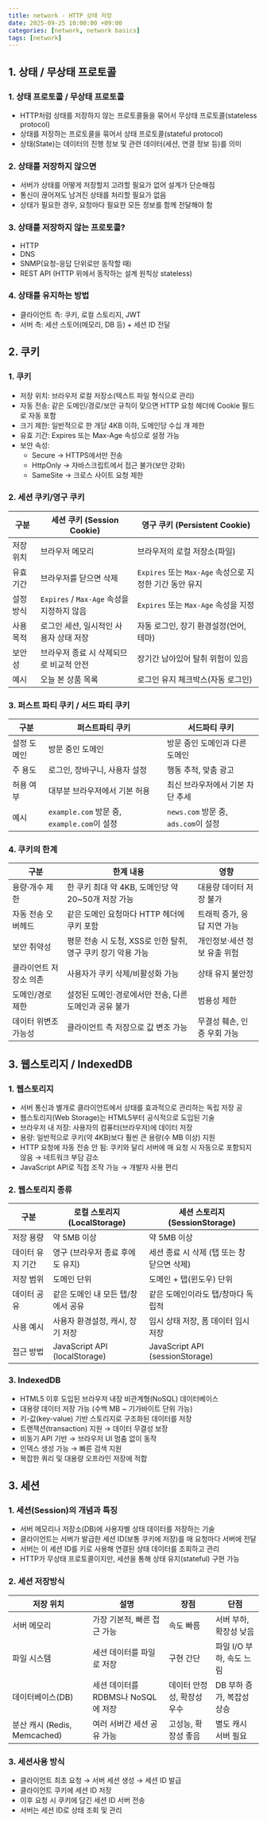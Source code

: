 ```yaml
---
title: network - HTTP 상태 저장
date: 2025-09-25 10:00:00 +09:00
categories: [network, network basics]
tags: [network]
---
```


## 1. 상태 / 무상태 프로토콜
### 1. 상태 프로토콜 / 무상태 프로토콜 
 - HTTP처럼 상태를 저장하지 않는 프로토콜들을 묶어서 무상태 프로토콜(stateless protocol)
 - 상태를 저장하는 프로토콜을 묶어서 상태 프로토콜(stateful protocol)
 - 상태(State)는 데이터의 진행 정보 및 관련 데이터(세션, 연결 정보 등)를 의미
  
### 2. 상태를 저장하지 않으면
 - 서버가 상태를 어떻게 저장할지 고려할 필요가 없어 설계가 단순해짐
 - 통신이 끊어져도 남겨진 상태를 처리할 필요가 없음
 - 상태가 필요한 경우, 요청마다 필요한 모든 정보를 함께 전달해야 함
 
### 3. 상태를 저장하지 않는 프로토콜? 
 - HTTP
 - DNS
 - SNMP(요청-응답 단위로만 동작할 때)
 - REST API (HTTP 위에서 동작하는 설계 원칙상 stateless)

### 4. 상태를 유지하는 방법
 - 클라이언트 측: 쿠키, 로컬 스토리지, JWT
 - 서버 측: 세션 스토어(메모리, DB 등) + 세션 ID 전달

## 2. 쿠키
### 1. 쿠키
 - 저장 위치: 브라우저 로컬 저장소(텍스트 파일 형식으로 관리)
 - 자동 전송: 같은 도메인/경로/보안 규칙이 맞으면 HTTP 요청 헤더에 Cookie 필드로 자동 포함
 - 크기 제한: 일반적으로 한 개당 4KB 이하, 도메인당 수십 개 제한
 - 유효 기간: Expires 또는 Max-Age 속성으로 설정 가능
 - 보안 속성:
   - Secure → HTTPS에서만 전송
   - HttpOnly → 자바스크립트에서 접근 불가(보안 강화)
   - SameSite → 크로스 사이트 요청 제한

### 2. 세션 쿠키/영구 쿠키

| 구분    | 세션 쿠키 (Session Cookie)            | 영구 쿠키 (Persistent Cookie)                |
| ----- | --------------------------------- | ---------------------------------------- |
| 저장 위치 | 브라우저 메모리                          | 브라우저의 로컬 저장소(파일)                         |
| 유효 기간 | 브라우저를 닫으면 삭제                      | `Expires` 또는 `Max-Age` 속성으로 지정한 기간 동안 유지 |
| 설정 방식 | `Expires` / `Max-Age` 속성을 지정하지 않음 | `Expires` 또는 `Max-Age` 속성을 지정            |
| 사용 목적 | 로그인 세션, 일시적인 사용자 상태 저장            | 자동 로그인, 장기 환경설정(언어, 테마)                  |
| 보안성   | 브라우저 종료 시 삭제되므로 비교적 안전            | 장기간 남아있어 탈취 위험이 있음                       |
| 예시    | 오늘 본 상품 목록                        | 로그인 유지 체크박스(자동 로그인)                      |

### 3. 퍼스트 파티 쿠키 / 서드 파티 쿠키

| 구분     | 퍼스트파티 쿠키                              | 서드파티 쿠키                        |
| ------ | ------------------------------------- | ------------------------------ |
| 설정 도메인 | 방문 중인 도메인                             | 방문 중인 도메인과 다른 도메인              |
| 주 용도   | 로그인, 장바구니, 사용자 설정                     | 행동 추적, 맞춤 광고                   |
| 허용 여부  | 대부분 브라우저에서 기본 허용                      | 최신 브라우저에서 기본 차단 추세             |
| 예시     | `example.com` 방문 중, `example.com`이 설정 | `news.com` 방문 중, `ads.com`이 설정 |


### 4. 쿠키의 한계

| 구분           | 한계 내용                                  | 영향               |
| ------------ | -------------------------------------- | ---------------- |
| 용량·개수 제한     | 한 쿠키 최대 약 4KB, 도메인당 약 20\~50개 저장 가능    | 대용량 데이터 저장 불가    |
| 자동 전송 오버헤드   | 같은 도메인 요청마다 HTTP 헤더에 쿠키 포함             | 트래픽 증가, 응답 지연 가능 |
| 보안 취약성       | 평문 전송 시 도청, XSS로 인한 탈취, 영구 쿠키 장기 악용 가능 | 개인정보·세션 정보 유출 위험 |
| 클라이언트 저장소 의존 | 사용자가 쿠키 삭제/비활성화 가능                     | 상태 유지 불안정        |
| 도메인/경로 제한    | 설정된 도메인·경로에서만 전송, 다른 도메인과 공유 불가        | 범용성 제한           |
| 데이터 위변조 가능성  | 클라이언트 측 저장으로 값 변조 가능                   | 무결성 훼손, 인증 우회 가능 |


## 3. 웹스토리지 / IndexedDB
### 1. 웹스토리지
 - 서버 통신과 별개로 클라이언트에서 상태를 효과적으로 관리하는 독립 저장 공
 - 웹스토리지(Web Storage)는 HTML5부터 공식적으로 도입된 기술
 - 브라우저 내 저장: 사용자의 컴퓨터(브라우저)에 데이터 저장
 - 용량: 일반적으로 쿠키(약 4KB)보다 훨씬 큰 용량(수 MB 이상) 지원
 - HTTP 요청에 자동 전송 안 됨: 쿠키와 달리 서버에 매 요청 시 자동으로 포함되지 않음 → 네트워크 부담 감소
 - JavaScript API로 직접 조작 가능 → 개발자 사용 편리

### 2. 웹스토리지 종류

| 구분        | 로컬 스토리지 (LocalStorage)        | 세션 스토리지 (SessionStorage)        |
| --------- | ----------------------------- | ------------------------------- |
| 저장 용량     | 약 5MB 이상                      | 약 5MB 이상                        |
| 데이터 유지 기간 | 영구 (브라우저 종료 후에도 유지)           | 세션 종료 시 삭제 (탭 또는 창 닫으면 삭제)      |
| 저장 범위     | 도메인 단위                        | 도메인 + 탭(윈도우) 단위                 |
| 데이터 공유    | 같은 도메인 내 모든 탭/창에서 공유          | 같은 도메인이라도 탭/창마다 독립적             |
| 사용 예시     | 사용자 환경설정, 캐시, 장기 저장           | 임시 상태 저장, 폼 데이터 임시 저장           |
| 접근 방법     | JavaScript API (localStorage) | JavaScript API (sessionStorage) |

### 3. IndexedDB
 - HTML5 이후 도입된 브라우저 내장 비관계형(NoSQL) 데이터베이스
 - 대용량 데이터 저장 가능 (수백 MB ~ 기가바이트 단위 가능)
 - 키-값(key-value) 기반 스토리지로 구조화된 데이터를 저장
 - 트랜잭션(transaction) 지원 → 데이터 무결성 보장
 - 비동기 API 기반 → 브라우저 UI 멈춤 없이 동작
 - 인덱스 생성 가능 → 빠른 검색 지원
 - 복잡한 쿼리 및 대용량 오프라인 저장에 적합

## 3. 세션
### 1. 세션(Session)의 개념과 특징
  - 서버 메모리나 저장소(DB)에 사용자별 상태 데이터를 저장하는 기술
  - 클라이언트는 서버가 발급한 세션 ID(보통 쿠키에 저장)를 매 요청마다 서버에 전달
  - 서버는 이 세션 ID를 키로 사용해 연결된 상태 데이터를 조회하고 관리
  - HTTP가 무상태 프로토콜이지만, 세션을 통해 상태 유지(stateful) 구현 가능

### 2. 세션 저장방식

| 저장 위치                    | 설명                       | 장점              | 단점               |
| ------------------------ | ------------------------ | --------------- | ---------------- |
| 서버 메모리                   | 가장 기본적, 빠른 접근 가능         | 속도 빠름           | 서버 부하, 확장성 낮음    |
| 파일 시스템                   | 세션 데이터를 파일로 저장           | 구현 간단           | 파일 I/O 부하, 속도 느림 |
| 데이터베이스(DB)               | 세션 데이터를 RDBMS나 NoSQL에 저장 | 데이터 안정성, 확장성 우수 | DB 부하 증가, 복잡성 상승 |
| 분산 캐시 (Redis, Memcached) | 여러 서버간 세션 공유 가능          | 고성능, 확장성 좋음     | 별도 캐시 서버 필요      |

### 3. 세션사용 방식
 - 클라이언트 최초 요청 → 서버 세션 생성 → 세션 ID 발급
 - 클라이언트 쿠키에 세션 ID 저장
 - 이후 요청 시 쿠키에 담긴 세션 ID 서버 전송
 - 서버는 세션 ID로 상태 조회 및 관리
